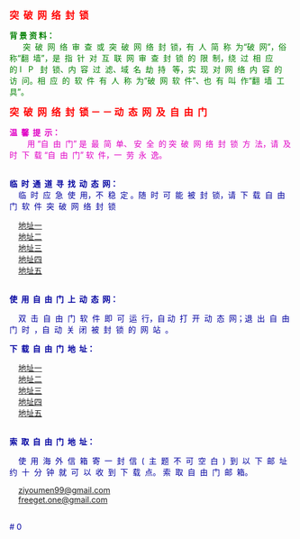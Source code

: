 <html>

<head>
<p><big><font color="#FF0000"><strong>突&nbsp; 破&nbsp; 网&nbsp; 络&nbsp; 封&nbsp; 锁</strong></font></big></p>
</head>

<body>

<p><font color="#008000"><strong>背 景 资 料：</strong><br>
&nbsp;&nbsp;&nbsp;&nbsp;&nbsp; 突&nbsp; 破&nbsp; 网&nbsp; 络&nbsp; 审&nbsp; 查&nbsp; 或&nbsp; 突&nbsp; 破&nbsp; 网&nbsp; 络&nbsp; 封&nbsp; 锁，有&nbsp;  
人&nbsp; 简&nbsp; 称&nbsp; 为“破&nbsp; 网”，俗&nbsp; 称“翻&nbsp; 墙”，是&nbsp; 指&nbsp; 针&nbsp; 对&nbsp; 互&nbsp; 联&nbsp; 网&nbsp; 审&nbsp; 查&nbsp; 封&nbsp; 锁&nbsp; 的&nbsp; 限&nbsp; 制，绕&nbsp; 过&nbsp; 相&nbsp; 应&nbsp; 
  &nbsp; 的&nbsp;I &nbsp; P &nbsp; 封&nbsp; 锁、内&nbsp; 容&nbsp; 过&nbsp; 滤、域&nbsp; 名&nbsp; 劫&nbsp; 持 &nbsp; 
等，实&nbsp; 现&nbsp; 对&nbsp; 网&nbsp; 络&nbsp; 内&nbsp; 容&nbsp; 的&nbsp; 访&nbsp; 问。相&nbsp; 应&nbsp; 的&nbsp; 软&nbsp; 件&nbsp; 有&nbsp; 人&nbsp; 称&nbsp; 为“破&nbsp; 
网&nbsp; 软&nbsp; 件”、也&nbsp; 有&nbsp; 叫&nbsp; 作“翻&nbsp; 墙&nbsp; 工&nbsp; 具”。</font><br>
</p>

<p><big><font color="#FF0000"><strong>突&nbsp; 破&nbsp; 网&nbsp; 络&nbsp; 封&nbsp; 锁 － － 动&nbsp; 态&nbsp; 网&nbsp; 及&nbsp; 自&nbsp; 
由&nbsp; 门</strong></font></big></p>

<p><font color="#E001C5"><strong>温&nbsp; 馨&nbsp; 提&nbsp; 示：</strong><br>
&nbsp;&nbsp;&nbsp;&nbsp;&nbsp; &nbsp; 用 “自&nbsp; 由&nbsp; 门” 是&nbsp; 最&nbsp; 简&nbsp; 单、 安&nbsp; 全&nbsp; 的 
突&nbsp; 破&nbsp; 网&nbsp; 络&nbsp; 封&nbsp; 锁&nbsp; 方&nbsp; 法，请&nbsp; 及&nbsp; 时&nbsp; 下&nbsp; 载 “自&nbsp; 由&nbsp; 门” 软&nbsp; 件，一&nbsp; 劳&nbsp; 
永&nbsp; 逸。</font><font color="#F1015B"><br>
</font><br>


<font color="#0000A0"><strong>临&nbsp; 时&nbsp; 通&nbsp; 道&nbsp; 寻&nbsp; 找&nbsp; 动&nbsp; 态&nbsp; 网：</strong><br>
&nbsp;&nbsp;&nbsp; 临&nbsp; 时&nbsp; 应&nbsp; 急&nbsp; 使&nbsp; 用，不&nbsp; 稳&nbsp; 定 。随&nbsp; 时&nbsp; 可&nbsp; 能&nbsp; 被&nbsp; 封&nbsp; 锁，请&nbsp; 下&nbsp; 载&nbsp; 自&nbsp; 由&nbsp; 门&nbsp; 软&nbsp; 件&nbsp; 突&nbsp; 破&nbsp; 网&nbsp; 络&nbsp; 封&nbsp; 锁<br>



&nbsp;&nbsp;&nbsp; <a href="http://www.box.net/shared/u3r36xxdlk">地址一</a> 
&nbsp;&nbsp;&nbsp;<br>
&nbsp;&nbsp;&nbsp; <a href="http://www.box.net/shared/u3r36xxdlk">地址二</a> 
&nbsp;&nbsp;&nbsp;<br>
&nbsp;&nbsp;&nbsp; <a href="http://www.box.net/shared/u3r36xxdlk">地址三</a> 
&nbsp;&nbsp;&nbsp;<br>
&nbsp;&nbsp;&nbsp; <a href="http://www.box.net/shared/u3r36xxdlk">地址四</a> 
&nbsp;&nbsp;&nbsp;<br>
&nbsp;&nbsp;&nbsp; <a href="http://www.box.net/shared/u3r36xxdlk">地址五</a> 
&nbsp;&nbsp;&nbsp;<br>
<br>


<font color="#0000A0"><strong>使&nbsp; 用&nbsp; 自&nbsp; 由&nbsp; 门&nbsp; 上&nbsp; 动&nbsp; 态&nbsp; 网：</strong><br>

&nbsp;&nbsp;&nbsp; 双&nbsp; 击&nbsp; 自&nbsp; 由&nbsp; 门&nbsp; 软&nbsp; 件&nbsp; 即&nbsp; 可&nbsp; 运&nbsp; 行，自&nbsp;动&nbsp; 打&nbsp; 开&nbsp; 动&nbsp; 态&nbsp; 网；退&nbsp; 出&nbsp; 自&nbsp; 由&nbsp; 门&nbsp; 时&nbsp; ，自&nbsp; 动&nbsp; 关&nbsp; 闭&nbsp; 被&nbsp; 封&nbsp; 锁&nbsp; 的&nbsp; 网&nbsp; 站&nbsp; 。<br>





<font color="#0000A0"><strong>下&nbsp; 载&nbsp; 自&nbsp; 由&nbsp; 门&nbsp; 地&nbsp; 址：</strong><br>

&nbsp;&nbsp;&nbsp; <a href="http://www.box.net/shared/u3r36xxdlk">地址一</a> 
&nbsp;&nbsp;&nbsp;<br>
&nbsp;&nbsp;&nbsp; <a href="http://www.box.net/shared/u3r36xxdlk">地址二</a> 
&nbsp;&nbsp;&nbsp;<br>
&nbsp;&nbsp;&nbsp; <a href="http://www.box.net/shared/u3r36xxdlk">地址三</a> 
&nbsp;&nbsp;&nbsp;<br>
&nbsp;&nbsp;&nbsp; <a href="http://www.box.net/shared/u3r36xxdlk">地址四</a> 
&nbsp;&nbsp;&nbsp;<br>
&nbsp;&nbsp;&nbsp; <a href="http://www.box.net/shared/u3r36xxdlk">地址五</a> 
&nbsp;&nbsp;&nbsp;<br>
<br>






<font color="#0000A0"><strong> 索&nbsp; 取&nbsp; 自&nbsp; 由&nbsp; 门&nbsp; 地&nbsp; 址：</strong><br>

&nbsp;&nbsp;&nbsp; 使&nbsp; 用&nbsp; 海&nbsp; 外&nbsp; 信&nbsp; 箱&nbsp; 寄&nbsp; 一&nbsp; 封&nbsp; 信&nbsp; (&nbsp; 主&nbsp; 题&nbsp; 不&nbsp; 可&nbsp; 空&nbsp; 白&nbsp; )&nbsp; 到&nbsp; 以&nbsp; 下&nbsp; 邮&nbsp; 址&nbsp; 约&nbsp; 十&nbsp; 分&nbsp; 钟&nbsp; 就&nbsp; 可&nbsp; 以&nbsp; 收&nbsp; 到&nbsp; 下&nbsp; 载&nbsp; 点。
索&nbsp; 取&nbsp; 自&nbsp; 由&nbsp; 门&nbsp; 邮&nbsp; 箱。<br>


&nbsp;&nbsp;&nbsp; <a href="ziyoumen99@gmail.com">ziyoumen99@gmail.com</a> 
&nbsp;&nbsp;&nbsp;<br>
&nbsp;&nbsp;&nbsp; <a href="freeget.one@gmail.com">freeget.one@gmail.com</a> 
&nbsp;&nbsp;&nbsp;<br>

<br>











</body>
</html>
# 0
